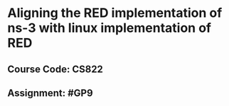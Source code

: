 # Aligning the RED implementation of ns-3 with linux implementation of RED
## Course Code: CS822
## Assignment: #GP9

